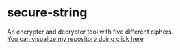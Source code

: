 # secure-string
An encrypter and decrypter tool with five different ciphers.<br>
<a href="https://jugaman.github.io/secure-string/">You can visualize my repository doing click here</a>
